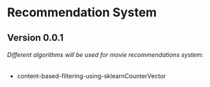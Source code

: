 # Recommendation System
## Version 0.0.1

###### Different algorithms will be used for movie recommendations system:
- content-based-filtering-using-sklearnCounterVector